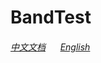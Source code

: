 # BandTest
###### [中文文档](https://github.com/JackZhang92/BluetoothTest/wiki/%E4%B8%AD%E6%96%87%E6%96%87%E6%A1%A3) &nbsp; &nbsp; &nbsp;[English](https://github.com/JackZhang92/BluetoothTest/wiki/English-Home-Page)
